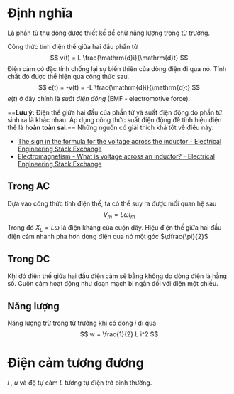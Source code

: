 # Định nghĩa
Là phần tử thụ động được thiết kế để chữ năng lượng trong từ trường.

Công thức tính điện thế giữa hai đầu phần tử
$$
v(t) = L \frac{\mathrm{d}i}{\mathrm{d}t}
$$
Điện cảm có đặc tính chống lại sự biến thiên của dòng điện đi qua nó. Tính chất đó được thể hiện qua công thức sau.
$$
e(t) = -v(t) = -L \frac{\mathrm{d}i}{\mathrm{d}t} 
$$
$e(t)$ ở đây chính là *suất điện động* (EMF - electromotive force).

==**Lưu ý:** Điện thế giữa hai đầu của phần tử và suất điện động do phần tử sinh ra là khác nhau. Áp dụng công thức suất điện động để tính hiệu điện thế là **hoàn toàn sai**.==
Những nguồn có giải thích khá tốt về điều này:
- [The sign in the formula for the voltage across the inductor - Electrical Engineering Stack Exchange](https://electronics.stackexchange.com/questions/86724/the-sign-in-the-formula-for-the-voltage-across-the-inductor?rq=1)
- [Electromagnetism - What is voltage across an inductor? - Electrical Engineering Stack Exchange](https://electronics.stackexchange.com/questions/351203/what-is-voltage-across-an-inductor)

## Trong AC
Dựa vào công thức tính điện thế, ta có thể suy ra được mối quan hệ sau
$$
V_m = L\omega I_m
$$
Trong đó $X_L = L\omega$ là điện kháng của cuộn dây. 
Hiệu điện thế giữa hai đầu điện cảm nhanh pha hơn dòng điện qua nó một góc $\dfrac{\pi}{2}$

## Trong DC
Khi đó điện thế giữa hai đầu điện cảm sẽ bằng không do dòng điện là hằng số. Cuộn cảm hoạt động như đoạn mạch bị ngắn đối với điện một chiều.

## Năng lượng
Năng lượng trữ trong từ trưởng khi có dòng $i$ đi qua
$$
w = \frac{1}{2} L i^2
$$
# Điện cảm tương đương
$i$ , $u$ và độ tự cảm $L$ tương tự điện trở bình thường.
